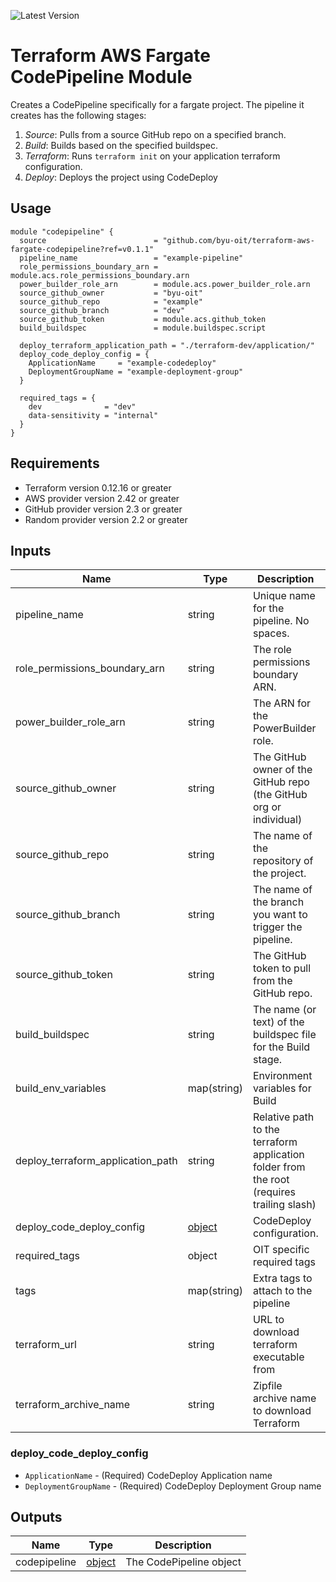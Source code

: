 ![Latest Version](https://img.shields.io/github/v/release/byu-oit/terraform-aws-fargate-codepipeline?sort=semver)

# Terraform AWS Fargate CodePipeline Module

Creates a CodePipeline specifically for a fargate project. The pipeline it creates has the following stages:

1. *Source*: Pulls from a source GitHub repo on a specified branch.
2. *Build*: Builds based on the specified buildspec.
3. *Terraform*: Runs `terraform init` on your application terraform configuration.
4. *Deploy*: Deploys the project using CodeDeploy

## Usage
```hcl
module "codepipeline" {
  source                        = "github.com/byu-oit/terraform-aws-fargate-codepipeline?ref=v0.1.1"
  pipeline_name                 = "example-pipeline"
  role_permissions_boundary_arn = module.acs.role_permissions_boundary.arn
  power_builder_role_arn        = module.acs.power_builder_role.arn
  source_github_owner           = "byu-oit"
  source_github_repo            = "example"
  source_github_branch          = "dev"
  source_github_token           = module.acs.github_token
  build_buildspec               = module.buildspec.script

  deploy_terraform_application_path = "./terraform-dev/application/"
  deploy_code_deploy_config = {
    ApplicationName     = "example-codedeploy"
    DeploymentGroupName = "example-deployment-group"
  }

  required_tags = {
    dev              = "dev"
    data-sensitivity = "internal"
  }
}
```

## Requirements
* Terraform version 0.12.16 or greater
* AWS provider version 2.42 or greater
* GitHub provider version 2.3 or greater
* Random provider version 2.2 or greater

## Inputs
| Name | Type |Description | Default |
| --- | --- | --- | --- |
| pipeline_name | string | Unique name for the pipeline. No spaces. | |
| role_permissions_boundary_arn | string | The role permissions boundary ARN. | |
| power_builder_role_arn | string | The ARN for the PowerBuilder role. | |
| source_github_owner | string | The GitHub owner of the GitHub repo (the GitHub org or individual) | |
| source_github_repo | string | The name of the repository of the project. | |
| source_github_branch | string | The name of the branch you want to trigger the pipeline. | |
| source_github_token | string | The GitHub token to pull from the GitHub repo. | null |
| build_buildspec | string | The name (or text) of the buildspec file for the Build stage. | buildspec.yml|
| build_env_variables | map(string) | Environment variables for Build | {} |
| deploy_terraform_application_path | string | Relative path to the terraform application folder from the root (requires trailing slash) | |
| deploy_code_deploy_config | [object](#deploy_code_deploy_config) | CodeDeploy configuration. | |
| required_tags | object | OIT specific required tags | |
| tags | map(string) | Extra tags to attach to the pipeline | {} |
| terraform_url | string | URL to download terraform executable from | https://releases.hashicorp.com/terraform/0.12.20/ |
| terraform_archive_name | string | Zipfile archive name to download Terraform | terraform_0.12.20_linux_amd64.zip |

### deploy_code_deploy_config
 * `ApplicationName` - (Required) CodeDeploy Application name
 * `DeploymentGroupName` - (Required) CodeDeploy Deployment Group name

## Outputs
| Name | Type | Description |
| --- | --- | --- |
| codepipeline | [object](https://www.terraform.io/docs/providers/aws/r/codepipeline.html#argument-reference) | The CodePipeline object |
